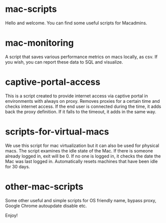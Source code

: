 # mac-scripts
Hello and welcome. You can find some useful scripts for Macadmins.

# mac-monitoring 
A script that saves various performance metrics on macs locally, as csv. If you wish, you can report these data to SQL and visualize.

# captive-portal-access
This is a script created to provide internet access via captive portal in environments with always on proxy. Removes proxies for a certain time and checks internet access. If the end user is connected during the time, it adds back the proxy definition. If it falls to the timeout, it adds in the same way.

# scripts-for-virtual-macs
We use this script for mac virtualization but it can also be used for physical macs. The script examines the idle state of the Mac. If there is someone already logged in, exit will be 0. If no one is logged in, it checks the date the Mac was last logged in. Automatically resets machines that have been idle for 30 days.

# other-mac-scripts
Some other useful and simple scripts for OS friendly name, bypass proxy, Google Chrome autoupdate disable etc.

Enjoy!
